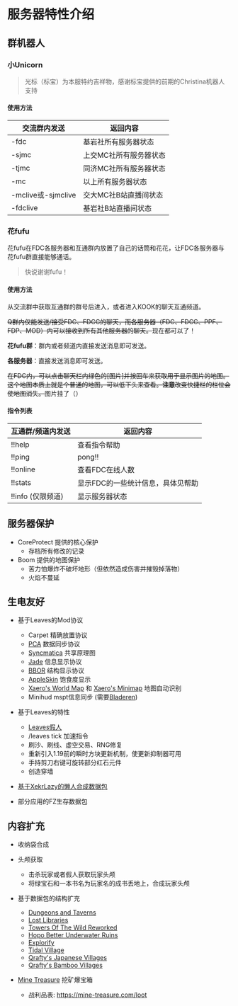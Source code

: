 # 服务器特性介绍

## 群机器人

### 小Unicorn

> 光标（标宝）为本服特约吉祥物，感谢标宝提供的前期的Christina机器人支持

#### 使用方法

|交流群内发送|返回内容|
|----|------|
|-fdc|基岩社所有服务器状态|
|-sjmc|上交MC社所有服务器状态|
|-tjmc|同济MC社所有服务器状态|
|-mc|以上所有服务器状态|
|-mclive或-sjmclive|交大MC社B站直播间状态|
|-fdclive|基岩社B站直播间状态|

### 花fufu

花fufu在FDC各服务器和互通群内放置了自己的话筒和花花，让FDC各服务器与花fufu群直接能够通话。

> 快说谢谢fufu！

#### 使用方法

从交流群中获取互通群的群号后进入，或者进入KOOK的聊天互通频道。

~~Q群内仅能发送/接受FDC、FDCC的聊天，而各服务器（FDC、FDCC、PPF、FDP、MOD）内可以接收到所有其他服务器的聊天。~~现在都可以了！

**花fufu群**：群内或者频道内直接发送消息即可发送。

**各服务器**：直接发送消息即可发送。

~~在FDC内，可以点击聊天栏内绿色的\[图片\]并按回车来获取用于显示图片的地图。这个地图本质上就是个普通的地图，可以低下头来查看。**注意**改变快捷栏的栏位会使地图消失。~~图片挂了（）

#### 指令列表

|互通群/频道内发送|返回内容|
|----|------|
|!!help|查看指令帮助|
|!!ping|pong!!|
|!!online|查看FDC在线人数|
|!!stats|显示FDC的一些统计信息，具体见帮助|
|!!info (仅限频道)|显示服务器状态|
## 服务器保护

- CoreProtect 提供的核心保护
  - 存档所有修改的记录
- Boom 提供的地图保护
  - 苦力怕爆炸不破坏地形（但依然造成伤害并摧毁掉落物）
  - 火焰不蔓延

## 生电友好

- 基于Leaves的Mod协议

  - Carpet 精确放置协议
  - [PCA](https://github.com/plusls/plusls-carpet-addition) 数据同步协议
  - [Syncmatica](https://github.com/End-Tech/syncmatica) 共享原理图
  -  [Jade](https://github.com/Snownee/Jade) 信息显示协议
  - [BBOR](https://github.com/irtimaled/BoundingBoxOutlineReloaded) 结构显示协议
  - [AppleSkin](https://github.com/squeek502/AppleSkin) 饱食度显示
  - [Xaero's World Map](https://minecraft.curseforge.com/projects/xaeros-world-map) 和 [Xaero's Minimap](https://www.curseforge.com/minecraft/mc-mods/xaeros-minimap) 地图自动识别
  -  Minihud mspt信息同步 (需要[Bladeren](https://github.com/LeavesMC/Bladeren))

- 基于Leaves的特性

  - [Leaves假人](https://docs.leavesmc.top/zh/leaves/fakeplayer)
  - /leaves tick 加速指令
  - 刷沙、刷线、虚空交易、RNG修复
  - 重新引入1.19前的瞬时方块更新机制，使更新抑制器可用
  - 手持剪刀右键可旋转部分红石元件
  - 创造穿墙

- [基于XekrLazy的懒人合成数据包](https://www.bilibili.com/read/cv12992062)
- 部分应用的FZ生存数据包

## 内容扩充

- 收纳袋合成

- 头颅获取
  - 击杀玩家或者假人获取玩家头颅
  - 将绿宝石和一本书名为玩家名的成书丢地上，合成玩家头颅 

- 基于数据包的结构扩充

  - [Dungeons and Taverns](https://www.mcmod.cn/class/10835.html)
  - [Lost Libraries](https://www.mcmod.cn/class/11715.html)
  - [Towers Of The Wild Reworked](https://www.mcmod.cn/class/5568.html)
  - [Hopo Better Underwater Ruins](https://www.mcmod.cn/class/9558.html)
  - [Explorify](https://www.mcmod.cn/class/8166.html)
  - [Tidal Village](https://www.mcmod.cn/class/11358.html)
  - [Qrafty's Japanese Villages](https://www.mcmod.cn/class/12389.html)
  - [Qrafty's Bamboo Villages](https://www.mcmod.cn/class/12418.html)

- [Mine Treasure](https://www.mcmod.cn/class/9105.html) 挖矿爆宝箱

  - 战利品表: https://mine-treasure.com/loot
  
  
  

